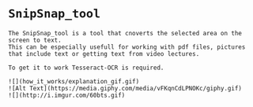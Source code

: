# `SnipSnap_tool`

    The SnipSnap_tool is a tool that cnoverts the selected area on the screen to text. 
    This can be especially usefull for working with pdf files, pictures that include text or getting text from video lectures.
    
    To get it to work Tesseract-OCR is required.
    
    ![](how_it_works/explanation_gif.gif)
    ![Alt Text](https://media.giphy.com/media/vFKqnCdLPNOKc/giphy.gif)
    ![](http://i.imgur.com/60bts.gif)
